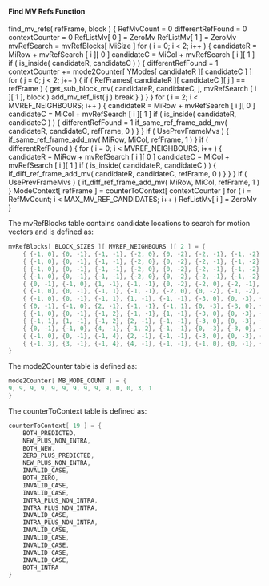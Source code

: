 #### Find MV Refs Function

<div class="syntax">
find_mv_refs( refFrame, block ) {
    RefMvCount = 0
    differentRefFound = 0
    contextCounter = 0
    RefListMv[ 0 ] = ZeroMv
    RefListMv[ 1 ] = ZeroMv
    mvRefSearch = mvRefBlocks[ MiSize ]
    for ( i = 0; i < 2; i++ ) {
        candidateR = MiRow + mvRefSearch [ i ][ 0 ]
        candidateC = MiCol + mvRefSearch [ i ][ 1 ]
        if ( is_inside( candidateR, candidateC ) ) {
            differentRefFound = 1
            contextCounter += mode2Counter[ YModes[ candidateR ][ candidateC ] ]
            for ( j = 0; j < 2; j++ ) {
                if ( RefFrames[ candidateR ][ candidateC ][ j ] == refFrame ) {
                    get_sub_block_mv( candidateR, candidateC, j,
                                      mvRefSearch [ i ][ 1 ], block )
                    add_mv_ref_list( j )
                    break
                }
            }
        }
    }
    for ( i = 2; i < MVREF_NEIGHBOURS; i++ ) {
        candidateR = MiRow + mvRefSearch [ i ][ 0 ]
        candidateC = MiCol + mvRefSearch [ i ][ 1 ]
        if ( is_inside( candidateR, candidateC ) ) {
            differentRefFound = 1
            if_same_ref_frame_add_mv( candidateR, candidateC, refFrame, 0 )
        }
    }
    if ( UsePrevFrameMvs ) {
        if_same_ref_frame_add_mv( MiRow, MiCol, refFrame, 1 )
    }
    if ( differentRefFound ) {
        for ( i = 0; i < MVREF_NEIGHBOURS; i++ ) {
            candidateR = MiRow + mvRefSearch [ i ][ 0 ]
            candidateC = MiCol + mvRefSearch [ i ][ 1 ]
            if ( is_inside( candidateR, candidateC ) ) {
                if_diff_ref_frame_add_mv( candidateR, candidateC, refFrame, 0 )
            }
        }
    }
    if ( UsePrevFrameMvs ) {
        if_diff_ref_frame_add_mv( MiRow, MiCol, refFrame, 1 )
    }
    ModeContext[ refFrame ] = counterToContext[ contextCounter ]
    for ( i = RefMvCount; i < MAX_MV_REF_CANDIDATES; i++ )
        RefListMv[ i ] = ZeroMv
}
</div>

The mvRefBlocks table contains candidate locations to search for motion
vectors and is defined as:

~~~~~ c
mvRefBlocks[ BLOCK_SIZES ][ MVREF_NEIGHBOURS ][ 2 ] = {
    { {-1, 0}, {0, -1}, {-1, -1}, {-2, 0}, {0, -2}, {-2, -1}, {-1, -2}, {-2, -2} },
    { {-1, 0}, {0, -1}, {-1, -1}, {-2, 0}, {0, -2}, {-2, -1}, {-1, -2}, {-2, -2} },
    { {-1, 0}, {0, -1}, {-1, -1}, {-2, 0}, {0, -2}, {-2, -1}, {-1, -2}, {-2, -2} },
    { {-1, 0}, {0, -1}, {-1, -1}, {-2, 0}, {0, -2}, {-2, -1}, {-1, -2}, {-2, -2} },
    { {0, -1}, {-1, 0}, {1, -1}, {-1, -1}, {0, -2}, {-2, 0}, {-2, -1}, {-1, -2} },
    { {-1, 0}, {0, -1}, {-1, 1}, {-1, -1}, {-2, 0}, {0, -2}, {-1, -2}, {-2, -1} },
    { {-1, 0}, {0, -1}, {-1, 1}, {1, -1}, {-1, -1}, {-3, 0}, {0, -3}, {-3, -3} },
    { {0, -1}, {-1, 0}, {2, -1}, {-1, -1}, {-1, 1}, {0, -3}, {-3, 0}, {-3, -3} },
    { {-1, 0}, {0, -1}, {-1, 2}, {-1, -1}, {1, -1}, {-3, 0}, {0, -3}, {-3, -3} },
    { {-1, 1}, {1, -1}, {-1, 2}, {2, -1}, {-1, -1}, {-3, 0}, {0, -3}, {-3, -3} },
    { {0, -1}, {-1, 0}, {4, -1}, {-1, 2}, {-1, -1}, {0, -3}, {-3, 0}, {2, -1} },
    { {-1, 0}, {0, -1}, {-1, 4}, {2, -1}, {-1, -1}, {-3, 0}, {0, -3}, {-1, 2} },
    { {-1, 3}, {3, -1}, {-1, 4}, {4, -1}, {-1, -1}, {-1, 0}, {0, -1}, {-1, 6} }
}
~~~~~

The mode2Counter table is defined as:

~~~~~ c
mode2Counter[ MB_MODE_COUNT ] = {
9, 9, 9, 9, 9, 9, 9, 9, 9, 9, 0, 0, 3, 1
}
~~~~~

The counterToContext table is defined as:

~~~~~ c
counterToContext[ 19 ] = {
    BOTH_PREDICTED,
    NEW_PLUS_NON_INTRA,
    BOTH_NEW,
    ZERO_PLUS_PREDICTED,
    NEW_PLUS_NON_INTRA,
    INVALID_CASE,
    BOTH_ZERO,
    INVALID_CASE,
    INVALID_CASE,
    INTRA_PLUS_NON_INTRA,
    INTRA_PLUS_NON_INTRA,
    INVALID_CASE,
    INTRA_PLUS_NON_INTRA,
    INVALID_CASE,
    INVALID_CASE,
    INVALID_CASE,
    INVALID_CASE,
    INVALID_CASE,
    BOTH_INTRA
}
~~~~~
